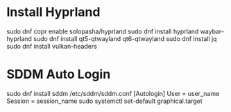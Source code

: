 # Install Hyprland
sudo dnf copr enable solopasha/hyprland
sudo dnf install hyprland waybar-hyprland
sudo dnf install qt5-qtwayland qt6-qtwayland
sudo dnf install jq
sudo dnf install vulkan-headers

# SDDM Auto Login
sudo dnf install sddm
/etc/sddm/sddm.conf
[Autologin]
User = user_name
Session = session_name
sudo systemctl set-default graphical.target